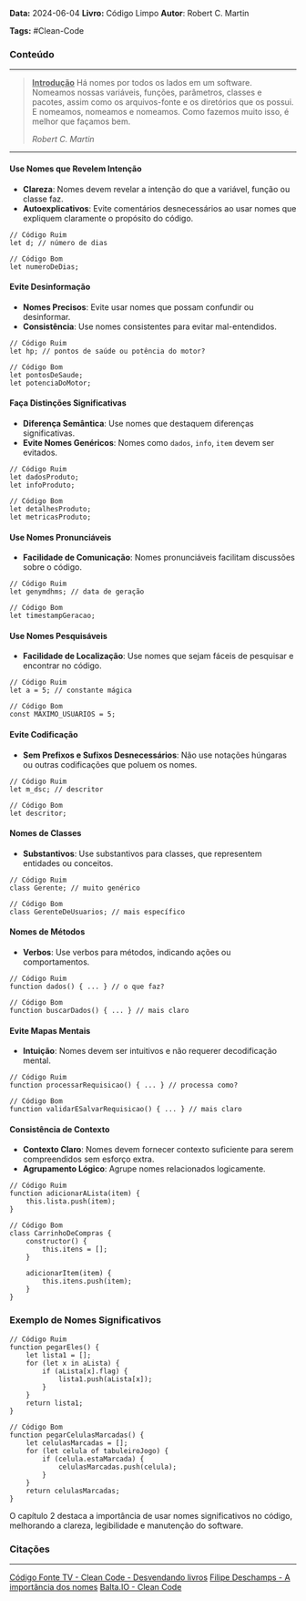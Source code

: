 **Data:** 2024-06-04
**Livro:** Código Limpo
**Autor**: Robert C. Martin

**Tags:** #Clean-Code

### Conteúdo
----------------
> <u><b>Introdução</b></u>
> Há nomes por todos os lados em um software. Nomeamos nossas variáveis, funções, parâmetros, classes e pacotes, assim como os arquivos-fonte e os diretórios que os possui. E nomeamos, nomeamos e nomeamos. Como fazemos muito isso, é melhor que façamos bem. 
>
>  *Robert C. Martin*
---
#### Use Nomes que Revelem Intenção

- **Clareza**: Nomes devem revelar a intenção do que a variável, função ou classe faz.
- **Autoexplicativos**: Evite comentários desnecessários ao usar nomes que expliquem claramente o propósito do código.

```JS
// Código Ruim
let d; // número de dias

// Código Bom
let numeroDeDias;
```
#### Evite Desinformação

- **Nomes Precisos**: Evite usar nomes que possam confundir ou desinformar.
- **Consistência**: Use nomes consistentes para evitar mal-entendidos.

```JS
// Código Ruim
let hp; // pontos de saúde ou potência do motor?

// Código Bom
let pontosDeSaude;
let potenciaDoMotor;
```

#### Faça Distinções Significativas

- **Diferença Semântica**: Use nomes que destaquem diferenças significativas.
- **Evite Nomes Genéricos**: Nomes como `dados`, `info`, `item` devem ser evitados.

```JS
// Código Ruim
let dadosProduto;
let infoProduto;

// Código Bom
let detalhesProduto;
let metricasProduto;
```

#### Use Nomes Pronunciáveis

- **Facilidade de Comunicação**: Nomes pronunciáveis facilitam discussões sobre o código.

```JS
// Código Ruim
let genymdhms; // data de geração

// Código Bom
let timestampGeracao;
```

#### Use Nomes Pesquisáveis

- **Facilidade de Localização**: Use nomes que sejam fáceis de pesquisar e encontrar no código.

```JS
// Código Ruim
let a = 5; // constante mágica

// Código Bom
const MAXIMO_USUARIOS = 5;
```

#### Evite Codificação

- **Sem Prefixos e Sufixos Desnecessários**: Não use notações húngaras ou outras codificações que poluem os nomes.

```JS
// Código Ruim
let m_dsc; // descritor

// Código Bom
let descritor;
```

#### Nomes de Classes

- **Substantivos**: Use substantivos para classes, que representem entidades ou conceitos.

```JS
// Código Ruim
class Gerente; // muito genérico

// Código Bom
class GerenteDeUsuarios; // mais específico
```

#### Nomes de Métodos

- **Verbos**: Use verbos para métodos, indicando ações ou comportamentos.

```JS
// Código Ruim
function dados() { ... } // o que faz?

// Código Bom
function buscarDados() { ... } // mais claro
```

#### Evite Mapas Mentais

- **Intuição**: Nomes devem ser intuitivos e não requerer decodificação mental.

```JS
// Código Ruim
function processarRequisicao() { ... } // processa como?

// Código Bom
function validarESalvarRequisicao() { ... } // mais claro
```

#### Consistência de Contexto

- **Contexto Claro**: Nomes devem fornecer contexto suficiente para serem compreendidos sem esforço extra.
- **Agrupamento Lógico**: Agrupe nomes relacionados logicamente.

```JS
// Código Ruim
function adicionarALista(item) {
    this.lista.push(item);
}

// Código Bom
class CarrinhoDeCompras {
    constructor() {
        this.itens = [];
    }
    
    adicionarItem(item) {
        this.itens.push(item);
    }
}

```
### Exemplo de Nomes Significativos

```JS
// Código Ruim
function pegarEles() {
    let lista1 = [];
    for (let x in aLista) {
        if (aLista[x].flag) {
            lista1.push(aLista[x]);
        }
    }
    return lista1;
}

// Código Bom
function pegarCelulasMarcadas() {
    let celulasMarcadas = [];
    for (let celula of tabuleiroJogo) {
        if (celula.estaMarcada) {
            celulasMarcadas.push(celula);
        }
    }
    return celulasMarcadas;
}
```

O capítulo 2 destaca a importância de usar nomes significativos no código, melhorando a clareza, legibilidade e manutenção do software.

### Citações
---------

[Código Fonte TV - Clean Code - Desvendando livros](https://www.youtube.com/watch?v=O5aWwBXPoh4&list=PLVc5bWuiFQ8H5P-7QB1_3LOJkOZNMnnpg)
[Filipe Deschamps -  A importância dos nomes](https://www.youtube.com/watch?v=kw3H7nj9kc4)
[Balta.IO - Clean Code](https://www.youtube.com/watch?v=tfli894kV68&list=PLHlHvK2lnJnfGR8aVpTybsUEFuARZH40U)